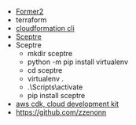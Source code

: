 - [Former2](https://aws.amazon.com/blogs/opensource/accelerate-infrastructure-as-code-development-with-open-source-former2/)
- terraform
- [cloudformation cli](https://github.com/aws-cloudformation/cloudformation-cli)
- [Sceptre](https://sceptre.cloudreach.com/latest/docs/get_started.html)
- Sceptre
  - mkdir sceptre 
  - python -m pip install virtualenv 
  - cd sceptre
  - virtualenv .
  - .\Scripts\activate
  - pip install sceptre  
- [aws cdk, cloud development kit](https://docs.aws.amazon.com/cdk/latest/guide/home.html)
- https://github.com/zzenonn
